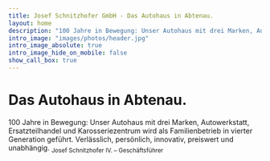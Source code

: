 ```yaml
---
title: Josef Schnitzhofer GmbH - Das Autohaus in Abtenau.
layout: home
description: "100 Jahre in Bewegung: Unser Autohaus mit drei Marken, Autowerkstatt, Ersatzteilhandel und Karosseriezentrum wird als Familienbetrieb in vierter Generation geführt. Verlässlich, persönlich, innovativ, preiswert und unabhängig."
intro_image: "images/photos/header.jpg"
intro_image_absolute: true
intro_image_hide_on_mobile: false
show_call_box: true
---
```


# Das Autohaus in Abtenau.

100 Jahre in Bewegung: Unser Autohaus mit drei Marken, Autowerkstatt, Ersatzteilhandel und Karosseriezentrum wird als Familienbetrieb in vierter Generation geführt. Verlässlich, persönlich, innovativ, preiswert und unabhängig. <sub>Josef Schnitzhofer IV. – Geschäftsführer</sub>
